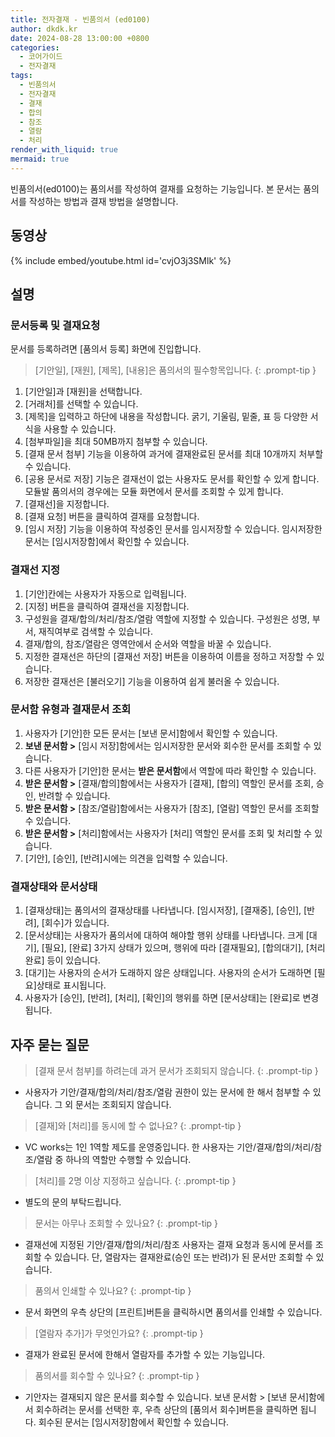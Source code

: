 ```yaml
---
title: 전자결재 - 빈품의서 (ed0100)
author: dkdk.kr
date: 2024-08-28 13:00:00 +0800
categories:
  - 코어가이드
  - 전자결재
tags:
  - 빈품의서
  - 전자결재
  - 결재
  - 합의
  - 참조
  - 열람
  - 처리
render_with_liquid: true
mermaid: true
---
```

빈품의서(ed0100)는 품의서를 작성하여 결재를 요청하는 기능입니다. 본 문서는 품의서를 작성하는 방법과 결재 방법을 설명합니다. 

## 동영상

{% include embed/youtube.html id='cvjO3j3SMlk' %}

## 설명
### 문서등록 및 결재요청
문서를 등록하려면 [품의서 등록] 화면에 진입합니다.

> [기안일], [재원], [제목], [내용]은 품의서의 필수항목입니다.
{: .prompt-tip }

1. [기안일]과 [재원]을 선택합니다. 
2. [거래처]를 선택할 수 있습니다.
3. [제목]을 입력하고 하단에 내용을 작성합니다. 굵기, 기울림, 밑줄, 표 등 다양한 서식을 사용할 수 있습니다. 
4. [첨부파일]을 최대 50MB까지 첨부할 수 있습니다.
5. [결재 문서 첨부] 기능을 이용하여 과거에 결재완료된 문서를 최대 10개까지 처부할 수 있습니다. 
6. [공용 문서로 저장] 기능은 결재선이 없는 사용자도 문서를 확인할 수 있게 합니다. 모듈발 품의서의 경우에는 모듈 화면에서 문서를 조회할 수 있게 합니다.
7. [결재선]을 지정합니다.
8. [결재 요청] 버튼을 클릭하여 결재를 요청합니다.
9. [임시 저장] 기능을 이용하여 작성중인 문서를 임시저장할 수 있습니다. 임시저장한 문서는 [임시저장함]에서 확인할 수 있습니다. 

### 결재선 지정
1. [기안]칸에는 사용자가 자동으로 입력됩니다.
2. [지정] 버튼을 클릭하여 결재선을 지정합니다.
3. 구성원을 결재/합의/처리/참조/열람 역할에 지정할 수 있습니다. 구성원은 성명, 부서, 재직여부로 검색할 수 있습니다.
4. 결재/합의, 참조/열람은 영역안에서 순서와 역할을 바꿀 수 있습니다. 
5. 지정한 결재선은 하단의 [결재선 저장] 버튼을 이용하여 이름을 정하고 저장할 수 있습니다.
6. 저장한 결재선은 [불러오기] 기능을 이용하여 쉽게 불러올 수 있습니다. 

### 문서함 유형과 결재문서 조회
1. 사용자가 [기안]한 모든 문서는 [보낸 문서]함에서 확인할 수 있습니다.
2. **보낸 문서함 >** [임시 저장]함에서는 임시저장한 문서와 회수한 문서를 조회할 수 있습니다.
3. 다른 사용자가 [기안]한 문서는 **받은 문서함**에서 역할에 따라 확인할 수 있습니다.
4. **받은 문서함 >** [결재/합의]함에서는 사용자가 [결재], [합의] 역할인 문서를 조회, 승인, 반려할 수 있습니다.
5. **받은 문서함 >** [참조/열람]함에서는 사용자가 [참조], [열람] 역할인 문서를 조회할 수 있습니다.
6. **받은 문서함 >** [처리]함에서는 사용자가 [처리] 역할인 문서를 조회 및 처리할 수 있습니다.
7. [기안], [승인], [반려]시에는 의견을 입력할 수 있습니다. 

### 결재상태와 문서상태
1. [결재상태]는 품의서의 결재상태를 나타냅니다. [임시저장], [결재중], [승인], [반려], [회수]가 있습니다.
2. [문서상태]는 사용자가 품의서에 대하여 해야할 행위 상태를 나타냅니다.  크게 [대기], [필요], [완료] 3가지 상태가 있으며, 행위에 따라 [결재필요], [합의대기], [처리완료] 등이 있습니다. 
3. [대기]는 사용자의 순서가 도래하지 않은 상태입니다. 사용자의 순서가 도래하면 [필요]상태로 표시됩니다. 
4. 사용자가 [승인], [반려], [처리], [확인]의 행위를 하면 [문서상태]는 [완료]로 변경됩니다. 


## 자주 묻는 질문
> [결재 문서 첨부]를 하려는데 과거 문서가 조회되지 않습니다.
{: .prompt-tip }

- 사용자가 기안/결재/합의/처리/참조/열람 권한이 있는 문서에 한 해서 첨부할 수 있습니다. 그 외 문서는 조회되지 않습니다.

> [결재]와 [처리]를 동시에 할 수 없나요?
{: .prompt-tip }

- VC works는 1인 1역할 제도를 운영중입니다. 한 사용자는 기안/결재/합의/처리/참조/열람 중 하나의 역할만 수행할 수 있습니다.

> [처리]를 2명 이상 지정하고 싶습니다.
{: .prompt-tip }

- 별도의 문의 부탁드립니다.

> 문서는 아무나 조회할 수 있나요?
{: .prompt-tip }

- 결재선에 지정된 기안/결재/합의/처리/참조 사용자는 결재 요청과 동시에 문서를 조회할 수 있습니다. 단, 열람자는 결재완료(승인 또는 반려)가 된 문서만 조회할 수 있습니다.

> 품의서 인쇄할 수 있나요?
{: .prompt-tip }

- 문서 화면의 우측 상단의 [프린트]버튼을 클릭하시면 품의서를 인쇄할 수 있습니다.

> [열람자 추가]가 무엇인가요?
{: .prompt-tip }

- 결재가 완료된 문서에 한해서 열람자를 추가할 수 있는 기능입니다.

> 품의서를 회수할 수 있나요?
{: .prompt-tip }

- 기안자는 결재되지 않은 문서를 회수할 수 있습니다. 보낸 문서함 > [보낸 문서]함에서 회수하려는 문서를 선택한 후, 우측 상단의 [품의서 회수]버튼을 클릭하면 됩니다. 회수된 문서는 [임시저장]함에서 확인할 수 있습니다. 

